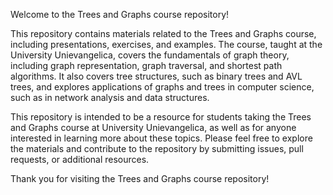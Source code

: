 Welcome to the Trees and Graphs course repository!

This repository contains materials related to the Trees and Graphs course, including presentations, exercises, and examples. The course, taught at the University Unievangelica, covers the fundamentals of graph theory, including graph representation, graph traversal, and shortest path algorithms. It also covers tree structures, such as binary trees and AVL trees, and explores applications of graphs and trees in computer science, such as in network analysis and data structures.

This repository is intended to be a resource for students taking the Trees and Graphs course at University Unievangelica, as well as for anyone interested in learning more about these topics. Please feel free to explore the materials and contribute to the repository by submitting issues, pull requests, or additional resources.

Thank you for visiting the Trees and Graphs course repository!
